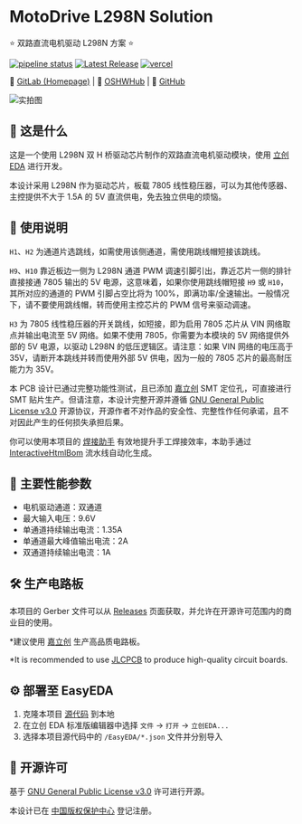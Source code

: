 # MotoDrive L298N Solution

⭐ 双路直流电机驱动 L298N 方案 ⭐

[![pipeline status](https://gitlab.soraharu.com/XiaoXi/MotoDrive-L298N-Solution/badges/master/pipeline.svg)](https://gitlab.soraharu.com/XiaoXi/MotoDrive-L298N-Solution/-/commits/master) [![Latest Release](https://gitlab.soraharu.com/XiaoXi/MotoDrive-L298N-Solution/-/badges/release.svg)](https://gitlab.soraharu.com/XiaoXi/MotoDrive-L298N-Solution/-/releases) [![vercel](https://vercelbadge.soraharu.com/?app=interactivehtmlbom)](https://interactivehtmlbom.soraharu.com/)

🔗 [GitLab (Homepage)](https://gitlab.soraharu.com/XiaoXi/MotoDrive-L298N-Solution) | 🔗 [OSHWHub](https://oshwhub.com/yanranxiaoxi/MotoDrive-L298N-Solution) | 🔗 [GitHub](https://github.com/yanranxiaoxi/MotoDrive-L298N-Solution)

![实拍图](https://downloadserver.soraharu.com:7000/MotoDrive%20L298N%20Solution/Image/Product_quality_8.jpg)

## 🤔 这是什么

这是一个使用 L298N 双 H 桥驱动芯片制作的双路直流电机驱动模块，使用 [立创 EDA](https://lceda.cn/) 进行开发。

本设计采用 L298N 作为驱动芯片，板载 7805 线性稳压器，可以为其他传感器、主控提供不大于 1.5A 的 5V 直流供电，免去独立供电的烦恼。

## 🍭 使用说明

`H1`、`H2` 为通道片选跳线，如需使用该侧通道，需使用跳线帽短接该跳线。

`H9`、`H10` 靠近板边一侧为 L298N 通道 PWM 调速引脚引出，靠近芯片一侧的排针直接接通 7805 输出的 5V 电源，这意味着，如果你使用跳线帽短接 `H9` 或 `H10`，其所对应的通道的 PWM 引脚占空比将为 100%，即满功率/全速输出。一般情况下，请不要使用跳线帽，转而使用主控芯片的 PWM 信号来驱动调速。

`H3` 为 7805 线性稳压器的开关跳线，如短接，即为启用 7805 芯片从 VIN 网络取点并输出电流至 5V 网络。如果不使用 7805，你需要为本模块的 5V 网络提供外部的 5V 电源，以驱动 L298N 的低压逻辑区。请注意：如果 VIN 网络的电压高于 35V，请断开本跳线并转而使用外部 5V 供电，因为一般的 7805 芯片的最高耐压能力为 35V。

本 PCB 设计已通过完整功能性测试，且已添加 [嘉立创](https://www.jlc.com/) SMT 定位孔，可直接进行 SMT 贴片生产。但请注意，本设计完整开源并遵循 [GNU General Public License v3.0](https://choosealicense.com/licenses/gpl-3.0/) 开源协议，开源作者不对作品的安全性、完整性作任何承诺，且不对因此产生的任何损失承担后果。

你可以使用本项目的 [焊接助手](https://interactivehtmlbom.soraharu.com/MotoDrive-L298N-Solution.html) 有效地提升手工焊接效率，本助手通过 [InteractiveHtmlBom](https://gitlab.soraharu.com/XiaoXi/InteractiveHtmlBom) 流水线自动化生成。

## 🏃 主要性能参数

- 电机驱动通道：双通道
- 最大输入电压：9.6V
- 单通道持续输出电流：1.35A
- 单通道最大峰值输出电流：2A
- 双通道持续输出电流：1A

## 🛠️ 生产电路板

本项目的 Gerber 文件可以从 [Releases](https://gitlab.soraharu.com/XiaoXi/MotoDrive-L298N-Solution/-/releases) 页面获取，并允许在开源许可范围内的商业目的使用。

*建议使用 [嘉立创](https://www.jlc.com/) 生产高品质电路板。

*It is recommended to use [JLCPCB](https://jlcpcb.com/) to produce high-quality circuit boards.

## ⚙️ 部署至 EasyEDA

1. 克隆本项目 [源代码](https://gitlab.soraharu.com/XiaoXi/MotoDrive-L298N-Solution/-/archive/master/MotoDrive-L298N-Solution-master.zip) 到本地
2. 在立创 EDA 标准版编辑器中选择 `文件` -> `打开` -> `立创EDA...`
3. 选择本项目源代码中的 `/EasyEDA/*.json` 文件并分别导入

## 📜 开源许可

基于 [GNU General Public License v3.0](https://choosealicense.com/licenses/gpl-3.0/) 许可进行开源。

本设计已在 [中国版权保护中心](https://www.ccopyright.com.cn/) 登记注册。
